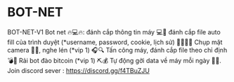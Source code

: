 # BOT-NET
BOT-NET-V1
Bot net 🔥💻🔥:
đánh cắp thông tin máy 💻🔫
đánh cắp file auto fill của trình duyệt (*username, password, cookie, lịch sử) 🕵️‍♂️🔑🍪
Chụp mặt camera 📸👀, nghe lén (*vip 1) 🎧🔍
Tấn công máy, đánh cắp file theo chỉ định 💣🎯
Rải bot đào bitcoin (*vip 1) ⛏️💰
Tự động gởi data về máy mỗi ngày 📨🔄.
Join discord sever : https://discord.gg/f4TBuZJU
